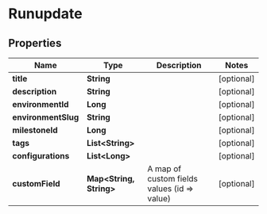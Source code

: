 

# Runupdate


## Properties

| Name | Type | Description | Notes |
|------------ | ------------- | ------------- | -------------|
|**title** | **String** |  |  [optional] |
|**description** | **String** |  |  [optional] |
|**environmentId** | **Long** |  |  [optional] |
|**environmentSlug** | **String** |  |  [optional] |
|**milestoneId** | **Long** |  |  [optional] |
|**tags** | **List&lt;String&gt;** |  |  [optional] |
|**configurations** | **List&lt;Long&gt;** |  |  [optional] |
|**customField** | **Map&lt;String, String&gt;** | A map of custom fields values (id &#x3D;&gt; value) |  [optional] |



